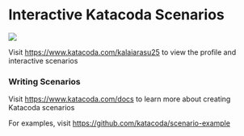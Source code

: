 # Interactive Katacoda Scenarios

[![](http://shields.katacoda.com/katacoda/kalaiarasu25/count.svg)](https://www.katacoda.com/kalaiarasu25 "Get your profile on Katacoda.com")

Visit https://www.katacoda.com/kalaiarasu25 to view the profile and interactive scenarios

### Writing Scenarios
Visit https://www.katacoda.com/docs to learn more about creating Katacoda scenarios

For examples, visit https://github.com/katacoda/scenario-example
